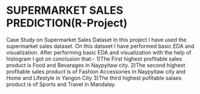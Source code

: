 # SUPERMARKET SALES PREDICTION(R-Project)
Case Study on Supermarket Sales Dataset
In this project I have used the supermarket sales dataset.
On this dataset I have performed basic EDA and visualization.
After performing basic EDA and visualization with the help of histogram I got on conclusion that:-
1)The First highest profitable sales product is Food and Bevarages in Naypyitaw city.
2)The second highest profitable sales product is of Fashion Accessories in Naypyitaw city and Home and Lifestyle in Yangon City
3)The third highest pofitable salaes product is of Sports and Travel in Mandalay.
